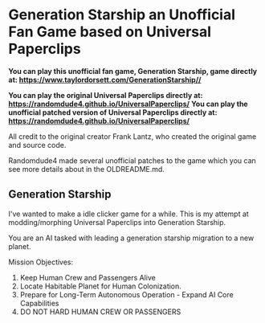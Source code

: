 # Generation Starship an Unofficial Fan Game based on Universal Paperclips

**You can play this unofficial fan game, Generation Starship, game directly at: <https://www.taylordorsett.com/GenerationStarship//>**

**You can play the original Universal Paperclips directly at: <https://randomdude4.github.io/UniversalPaperclips/>**
**You can play the unofficial patched version of Universal Paperclips directly at: <https://randomdude4.github.io/UniversalPaperclips/>**

All credit to the original creator Frank Lantz, who created the original game and source code.

Randomdude4 made several unofficial patches to the game which you can see more details about in the OLDREADME.md.

## Generation Starship

I've wanted to make a idle clicker game for a while. This is my attempt at modding/morphing Universal Paperclips into Generation Starship.

You are an AI tasked with leading a generation starship migration to a new planet.

Mission Objectives:

 1. Keep Human Crew and Passengers Alive
 2. Locate Habitable Planet for Human Colonization.
 3. Prepare for Long-Term Autonomous Operation - Expand AI Core Capabilities
 4. DO NOT HARD HUMAN CREW OR PASSENGERS
